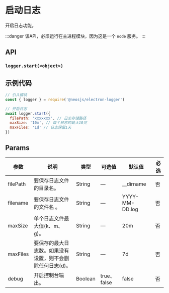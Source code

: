 # 启动日志 <BadgeTip text="异步" type="green"></BadgeTip>

开启日志功能。

:::danger
该API，必须运行在主进程模块，因为这是一个 `node` 服务。
:::

## API

### `logger.start(<object>)`
### 
## 示例代码

```js
// 引入模块
const { logger } = require('@neosjs/electron-logger')

// 开启日志
await logger.start({
  filePath: 'xxxxxxx', // 日志存储路径
  maxSize: '10m', // 每个日志的最大10兆
  maxFiles: '1d' // 日志保留1天
})
```

## Params

| 参数                        | 说明                       | 类型   | 可选值          | 默认值       | 必选  |
| --------------------------- | -------------------------- | ------ | --------------- | ------------ |------------ |
| filePath               | 要保存日志文件的目录名。           | String | —               | __dirname            | 否 |
| filename          | 要保存日志文件的文件名  。                 | String | —           | YYYY-MM-DD.log           | 否 |
| maxSize          | 单个日志文件最大值(k、m、g)。              | String | —           | 20m           | 否 |
| maxFiles          | 要保存的最大日志数。如果没有设置，则不会删除任何日志(d)。                   | String | —           | 7d           | 否 |
| debug | 开启控制台输出。| Boolean | true、false | false |否 |

